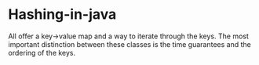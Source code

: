 # Hashing-in-java
All offer a key->value map and a way to iterate through the keys. The most important distinction between these classes is the time guarantees and the ordering of the keys.
